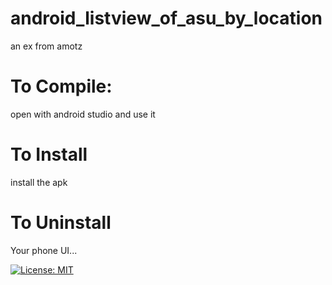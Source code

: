 # android_listview_of_asu_by_location
an ex from amotz

# To Compile:
  open with android studio and use it
# To Install
  install the apk
# To Uninstall
  Your phone UI...

[![License: MIT](https://img.shields.io/badge/License-MIT-yellow.svg)](https://opensource.org/licenses/MIT)

